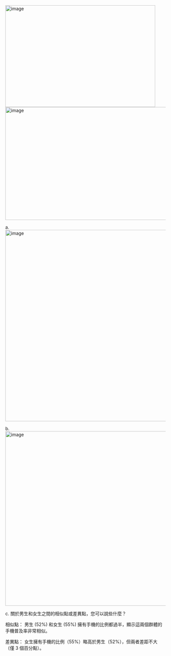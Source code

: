 <img width="471" height="319" alt="image" src="https://github.com/user-attachments/assets/7dcf5c2d-0c72-40d9-8081-bcba6eed4884" />

<img width="598" height="354" alt="image" src="https://github.com/user-attachments/assets/568f1f90-a32f-4b00-9667-5c384bf9afd4" />

a.
<img width="700" height="600" alt="image" src="https://github.com/user-attachments/assets/368bfaf2-ee79-42f8-b9f8-546271b0559d" />

b.
<img width="609" height="547" alt="image" src="https://github.com/user-attachments/assets/5f2489f3-abbd-4802-8864-dbe4c8cdf1f7" />

c. 關於男生和女生之間的相似點或差異點，您可以說些什麼？

相似點： 男生 (52%) 和女生 (55%) 擁有手機的比例都過半，顯示這兩個群體的手機普及率非常相似。

差異點： 女生擁有手機的比例（55%）略高於男生（52%），但兩者差距不大（僅 3 個百分點）。
